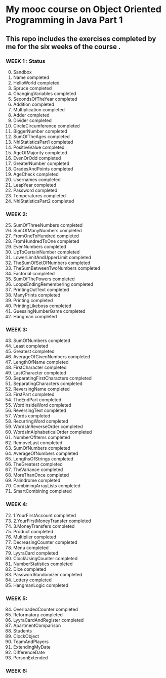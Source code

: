 # My mooc course on Object Oriented Programming in Java Part 1

## This repo includes the exercises completed by me for the six weeks of the course .

### WEEK 1 :                              Status

000. Sandbox			
001. Name                            	completed		
002. HelloWorld                      	completed		
003. Spruce                          	completed		
004. ChangingVariables               	completed		
005. SecondsOfTheYear	                completed		
006. Addition	                        completed		
007. Multiplication                  	completed		
008. Adder	                            completed		
009. Divider                         	completed		
010. CircleCircumference	            completed		
011. BiggerNumber                       completed		
012. SumOfTheAges	                    completed		
013. NhlStatisticsPart1	                completed		
014. PositiveValue	                    completed		
015. AgeOfMajority                   	completed		
016. EvenOrOdd	                        completed		
017. GreaterNumber	                    completed		
018. GradesAndPoints	                completed		
019. AgeCheck	                        completed		
020. Usernames	                        completed		
021. LeapYear	                        completed		
022. Password	                        completed		
023. Temperatures	                    completed		
024. NhlStatisticsPart2	                completed	

### WEEK 2:

025. SumOfThreeNumbers	                completed		
026. SumOfManyNumbers                	completed		
027. FromOneToHundred                	completed		
028. FromHundredToOne                	completed		
029. EvenNumbers	                    completed		
030. UpToCertainNumber	                completed		
031. LowerLimitAndUpperLimit         	completed		
032. TheSumOfSetOfNumbers	            completed		
033. TheSumBetweenTwoNumbers	        completed		
034. Factorial	                        completed		
035. SumOfThePowers                  	completed		
036. LoopsEndingRemembering	            completed		
037. PrintingOutText	                completed		
038. ManyPrints	                        completed		
039. Printing	                        completed		
040. PrintingLikeboss	                completed		
041. GuessingNumberGame              	completed		
042. Hangman	                        completed	

### WEEK 3: 

043. SumOfNumbers                    	completed		
044. Least	                            completed		
045. Greatest                        	completed		
046. AverageOfGivenNumbers           	completed		
047. LengthOfName	                    completed		
048. FirstCharacter                  	completed		
049. LastCharacter	                    completed		
050. SeparatingFirstCharacters	        completed		
051. SeparatingCharacters            	completed		
052. ReversingName	                    completed		
053. FirstPart	                        completed		
054. TheEndPart	                        completed		
055. WordInsideWord	                    completed		
056. ReversingText	                    completed		
057. Words	                            completed		
058. RecurringWord	                    completed		
059. WordsInReverseOrder             	completed		
060. WordsInAlphabeticalOrder	        completed		
061. NumberOfItems	                    completed		
062. RemoveLast                      	completed		
063. SumOfNumbers	                    completed		
064. AverageOfNumbers	        	    completed
065. LengthsOfStrings			        completed
066. TheGreatest	                    completed		
067. TheVariance                     	completed		
068. MoreThanOnce                     	completed		
069. Palindrome	                        completed		
070. CombiningArrayLists             	completed		
071. SmartCombining	                    completed		

### WEEK 4:

072. 1.YourFirstAccount              	completed		
072. 2.YourFirstMoneyTransfer        	completed		
072. 3.MoneyTransfers	                completed		
073. Product	                        completed		
074. Multiplier                      	completed		
075. DecreasingCounter	                completed		
076. Menu                            	completed		
077. LyyraCard	                        completed		
078. ClockUsingCounter	                completed		
079. NumberStatistics	                completed		
080. Dice	                            completed		
081. PasswordRandomizer              	completed		
082. Lottery	                        completed		
083. HangmanLogic	                    completed		

### WEEK 5:

084. OverloadedCounter	                completed		
085. Reformatory                     	completed		
086. LyyraCardAndRegister	            completed		
087. ApartmentComparison			
088. Students			
089. ClockObject			
090. TeamAndPlayers			
091. ExtendingMyDate			
092. DifferenceDate			
093. PersonExtended			

### WEEK 6:
